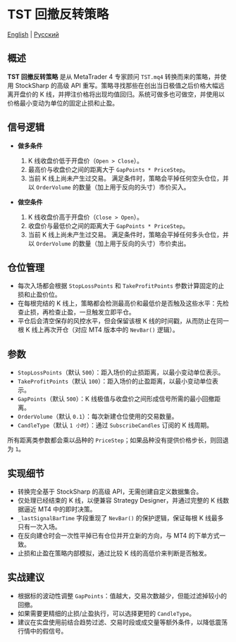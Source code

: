 # TST 回撤反转策略
[English](README.md) | [Русский](README_ru.md)

## 概述
**TST 回撤反转策略** 是从 MetaTrader 4 专家顾问 `TST.mq4` 转换而来的策略，并使用 StockSharp 的高级 API 重写。策略寻找那些在创出当日极值之后价格大幅远离开盘价的 K 线，并押注价格将出现均值回归。系统可做多也可做空，并使用以价格最小变动为单位的固定止损和止盈。

## 信号逻辑
- **做多条件**
  1. K 线收盘价低于开盘价（`Open > Close`）。
  2. 最高价与收盘价之间的距离大于 `GapPoints * PriceStep`。
  3. 当前 K 线上尚未产生过交易。
  满足条件时，策略会平掉任何空头仓位，并以 `OrderVolume` 的数量（加上用于反向的头寸）市价买入。

- **做空条件**
  1. K 线收盘价高于开盘价（`Close > Open`）。
  2. 收盘价与最低价之间的距离大于 `GapPoints * PriceStep`。
  3. 当前 K 线上尚未产生过交易。
  满足条件时，策略会平掉任何多头仓位，并以 `OrderVolume` 的数量（加上用于反向的头寸）市价卖出。

## 仓位管理
- 每次入场都会根据 `StopLossPoints` 和 `TakeProfitPoints` 参数计算固定的止损和止盈价位。
- 在每根完结的 K 线上，策略都会检测最高价和最低价是否触及这些水平：先检查止损，再检查止盈，一旦触发立即平仓。
- 平仓后会清空保存的风控水平，但会保留该根 K 线的时间戳，从而防止在同一根 K 线上再次开仓（对应 MT4 版本中的 `NevBar()` 逻辑）。

## 参数
- `StopLossPoints`（默认 `500`）：距入场价的止损距离，以最小变动单位表示。
- `TakeProfitPoints`（默认 `100`）：距入场价的止盈距离，以最小变动单位表示。
- `GapPoints`（默认 `500`）：K 线极值与收盘价之间形成信号所需的最小回撤距离。
- `OrderVolume`（默认 `0.1`）：每次新建仓位使用的交易数量。
- `CandleType`（默认 `1 小时`）：通过 `SubscribeCandles` 订阅的 K 线周期。

所有距离类参数都会乘以品种的 `PriceStep`；如果品种没有提供价格步长，则回退为 `1`。

## 实现细节
- 转换完全基于 StockSharp 的高级 API，无需创建自定义数据集合。
- 仅处理已经结束的 K 线，以便兼容 Strategy Designer，并通过完整的 K 线数据逼近 MT4 中的即时决策。
- `_lastSignalBarTime` 字段重现了 `NevBar()` 的保护逻辑，保证每根 K 线最多只有一次入场。
- 在反向建仓时会一次性平掉已有仓位并开立新的方向，与 MT4 的下单方式一致。
- 止损和止盈在策略内部模拟，通过比较 K 线的高低价来判断是否触发。

## 实战建议
- 根据标的波动性调整 `GapPoints`：值越大，交易次数越少，但能过滤掉较小的回撤。
- 如果需要更精细的止损/止盈执行，可以选择更短的 `CandleType`。
- 建议在实盘使用前结合趋势过滤、交易时段或成交量等额外条件，以降低震荡行情中的假信号。
